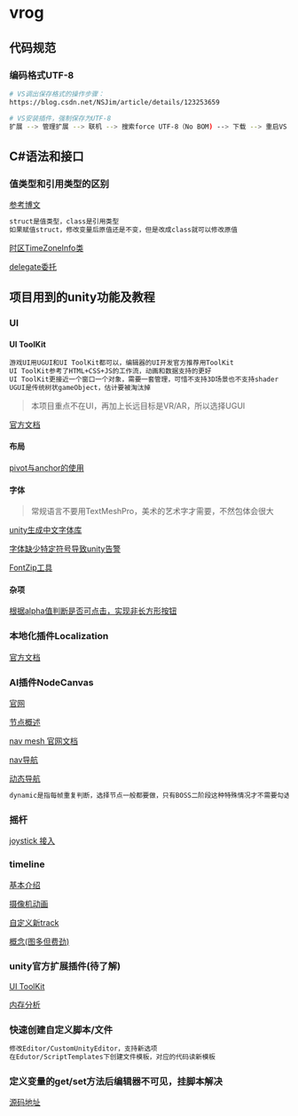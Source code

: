 # vrog
## 代码规范
### 编码格式UTF-8
```sh
# VS调出保存格式的操作步骤：
https://blog.csdn.net/NSJim/article/details/123253659

# VS安装插件，强制保存为UTF-8
扩展 --> 管理扩展 --> 联机 --> 搜索force UTF-8（No BOM) --> 下载 --> 重启VS
```
## C#语法和接口
### 值类型和引用类型的区别
[参考博文](https://www.cnblogs.com/soulsjie/p/13625911.html)
```sh
struct是值类型，class是引用类型
如果赋值struct，修改变量后原值还是不变，但是改成class就可以修改原值
```
[时区TimeZoneInfo类](https://learn.microsoft.com/zh-cn/dotnet/api/system.timezoneinfo?view=net-7.0)

[delegate委托](https://blog.csdn.net/qq_42345116/article/details/123408419)
## 项目用到的unity功能及教程
### UI
#### UI ToolKit
```sh
游戏UI用UGUI和UI ToolKit都可以，编辑器的UI开发官方推荐用ToolKit
UI ToolKit参考了HTML+CSS+JS的工作流，动画和数据支持的更好
UI ToolKit更接近一个窗口一个对象，需要一套管理，可惜不支持3D场景也不支持shader
UGUI是传统树状gameObject，估计要被淘汰掉
```
> 本项目重点不在UI，再加上长远目标是VR/AR，所以选择UGUI

[官方文档](https://docs.unity3d.com/2022.2/Documentation/Manual/UI-system-compare.html)

#### 布局
[pivot与anchor的使用](https://juejin.cn/post/6992876202507632677)
#### 字体
> 常规语言不要用TextMeshPro，美术的艺术字才需要，不然包体会很大

[unity生成中文字体库](https://blog.csdn.net/zhunju0089/article/details/103125168)

[字体缺少特定符号导致unity告警](https://www.bilibili.com/read/cv21557672)

[FontZip工具](https://github.com/forJrking/FontZip)
#### 杂项
[根据alpha值判断是否可点击，实现非长方形按钮](https://www.cnblogs.com/notorious/p/12960386.html)
### 本地化插件Localization
[官方文档](https://docs.unity3d.com/Packages/com.unity.localization@1.4/manual/QuickStartGuideWithVariants.html#localize-strings)
### AI插件NodeCanvas
[官网](https://nodecanvas.paradoxnotion.com/)

[节点概述](https://www.jianshu.com/p/a12470577fd0)

[nav mesh 官网文档](https://docs.unity3d.com/2022.2/Documentation/Manual/Navigation.html)

[nav导航](https://blog.csdn.net/akuojustdoit/article/details/114967888)

[动态导航](https://www.bilibili.com/read/cv13695393)
```sh
dynamic是指每帧重复判断，选择节点一般都要做，只有BOSS二阶段这种特殊情况才不需要勾选
```
### 摇杆
[joystick 接入](https://blog.csdn.net/Vaccae/article/details/111596223)

### timeline
[基本介绍](https://blog.csdn.net/linxinfa/article/details/108374878)

[摄像机动画](https://blog.csdn.net/qq_39435884/article/details/116232225)

[自定义新track](https://blog.csdn.net/qq_37390527/article/details/111714097)

[概念(图多但费劲)](https://blog.csdn.net/js0907/article/details/108250190)

### unity官方扩展插件(待了解)
[UI ToolKit](https://docs.unity3d.com/2022.2/Documentation/Manual/UIElements.html)

[内存分析](https://docs.unity3d.com/Packages/com.unity.memoryprofiler@1.0/manual/index.html)
### 快速创建自定义脚本/文件
```sh
修改Editor/CustomUnityEditor，支持新选项
在Edutor/ScriptTemplates下创建文件模板，对应的代码读新模板
```
### 定义变量的get/set方法后编辑器不可见，挂脚本解决
[源码地址](https://gitcode.net/mirrors/LMNRY/SetProperty.git)

